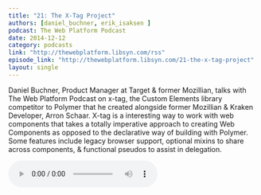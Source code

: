 ```yaml
---
title: "21: The X-Tag Project"
authors: [daniel_buchner, erik_isaksen ]
podcast: The Web Platform Podcast
date: 2014-12-12
category: podcasts
link: "http://thewebplatform.libsyn.com/rss"
episode_link: "http://thewebplatform.libsyn.com/21-the-x-tag-project"
layout: single
---
```


Daniel Buchner, Product Manager at Target & former Mozillian, talks with
The Web Platform Podcast on x-tag, the Custom Elements library competitor
to Polymer that he created alongside former Mozillian & Kraken Developer,
Arron Schaar. X-tag is a interesting way to work with web components that
takes a totally imperative approach to creating Web Components as opposed
to the declarative way of building with Polymer. Some features include
legacy browser support, optional mixins to share across components, &
functional pseudos to assist in delegation.

<!-- Excerpt -->

<div class="podcast-wrap">
    <audio controls itemprop="audio">
      <source src="http://traffic.libsyn.com/thewebplatform/episode-21_the-xtag-project.mp3" type="audio/mpeg">
    </audio>
</div>
